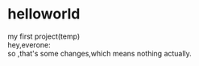 # helloworld

my first project(temp)<br>
hey,everone:<br>
so ,that's some changes,which means nothing actually.
